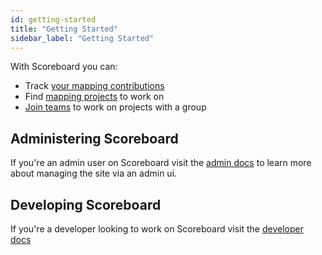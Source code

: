 ```yaml
---
id: getting-started
title: "Getting Started"
sidebar_label: "Getting Started"
---
```


With Scoreboard you can:

- Track [your mapping contributions](/docs/users/user-statistics)
- Find [mapping projects](/docs/users/campaigns) to work on
- [Join teams](/docs/users/teams) to work on projects with a group

## Administering Scoreboard

If you're an admin user on Scoreboard visit the [admin docs](/docs/admin/overview) to learn more about managing the site via an admin ui.

## Developing Scoreboard

If you're a developer looking to work on Scoreboard visit the [developer docs](/docs/developers/overview)
